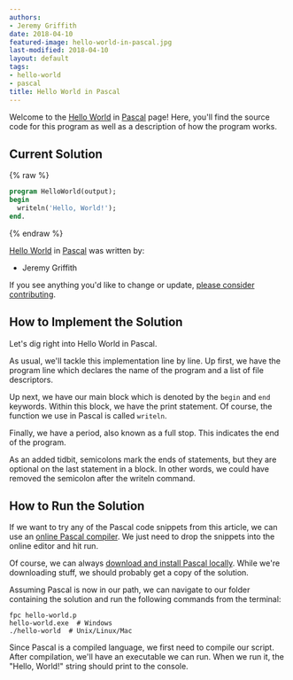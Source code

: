 ```yaml
---
authors:
- Jeremy Griffith
date: 2018-04-10
featured-image: hello-world-in-pascal.jpg
last-modified: 2018-04-10
layout: default
tags:
- hello-world
- pascal
title: Hello World in Pascal
---
```


Welcome to the [Hello World](https://sampleprograms.io/projects/hello-world) in [Pascal](https://sampleprograms.io/languages/pascal) page! Here, you'll find the source code for this program as well as a description of how the program works.

## Current Solution

{% raw %}

```pascal
program HelloWorld(output);
begin
  writeln('Hello, World!');
end.
```

{% endraw %}

[Hello World](https://sampleprograms.io/projects/hello-world) in [Pascal](https://sampleprograms.io/languages/pascal) was written by:

- Jeremy Griffith

If you see anything you'd like to change or update, [please consider contributing](https://github.com/TheRenegadeCoder/sample-programs).

## How to Implement the Solution

Let's dig right into Hello World in Pascal.

As usual, we'll tackle this implementation line by line. Up
first, we have the program line which declares the name of
the program and a list of file descriptors.

Up next, we have our main block which is denoted by the `begin`
and `end` keywords. Within this block, we have the print statement.
Of course, the function we use in Pascal is called `writeln`.

Finally, we have a period, also known as a full stop. This
indicates the end of the program.

As an added tidbit, semicolons mark the ends of statements, but 
they are optional on the last statement in a block. In other words, 
we could have removed the semicolon after the writeln command.


## How to Run the Solution

If we want to try any of the Pascal code snippets from this article, 
we can use an [online Pascal compiler][1]. We just need to drop the snippets 
into the online editor and hit run.

Of course, we can always [download and install Pascal locally][2]. While 
we're downloading stuff, we should probably get a copy of the solution.

Assuming Pascal is now in our path, we can navigate to our folder 
containing the solution and run the following commands from the terminal:

```shell
fpc hello-world.p
hello-world.exe  # Windows
./hello-world  # Unix/Linux/Mac
```

Since Pascal is a compiled language, we first need to compile our script. 
After compilation, we'll have an executable we can run. When we run it, the 
"Hello, World!" string should print to the console.

[1]: https://www.onlinegdb.com/online_pascal_compiler
[2]: https://www.freepascal.org/download.html
